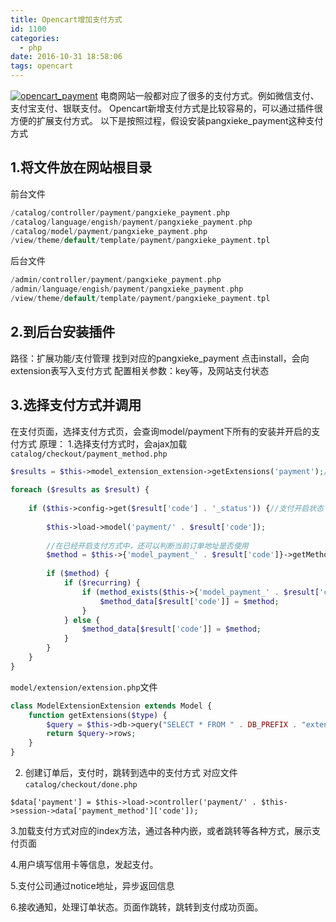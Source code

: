 ```yaml
---
title: Opencart增加支付方式
id: 1100
categories:
  - php
date: 2016-10-31 18:58:06
tags: opencart
---
```


[![opencart_payment](/images/2016/10/opencart_payment.png)](/images/2016/10/opencart_payment.png)
电商网站一般都对应了很多的支付方式。例如微信支付、支付宝支付、银联支付。
Opencart新增支付方式是比较容易的，可以通过插件很方便的扩展支付方式。
以下是按照过程，假设安装pangxieke_payment这种支付方式

## 1.将文件放在网站根目录

前台文件
```php
/catalog/controller/payment/pangxieke_payment.php
/catalog/language/engish/payment/pangxieke_payment.php
/catalog/model/payment/pangxieke_payment.php
/view/theme/default/template/payment/pangxieke_payment.tpl
```

后台文件
```php
/admin/controller/payment/pangxieke_payment.php
/admin/language/engish/payment/pangxieke_payment.php
/view/theme/default/template/payment/pangxieke_payment.tpl
```

## 2.到后台安装插件

路径：扩展功能/支付管理
找到对应的pangxieke_payment 点击install，会向extension表写入支付方式
配置相关参数：key等，及网站支付状态

## 3.选择支付方式并调用

在支付页面，选择支付方式页，会查询model/payment下所有的安装并开启的支付方式
原理：
1.选择支付方式时，会ajax加载`catalog/checkout/payment_method.php`
```php
$results = $this->model_extension_extension->getExtensions('payment');//查询安装的支付模块
 
foreach ($results as $result) {
     
    if ($this->config->get($result['code'] . '_status')) {//支付开启状态
         
        $this->load->model('payment/' . $result['code']);
 
        //在已经开启支付方式中，还可以判断当前订单地址是否使用
        $method = $this->{'model_payment_' . $result['code']}->getMethod($this->session->data['payment_address'], $total);
 
        if ($method) {
            if ($recurring) {
                if (method_exists($this->{'model_payment_' . $result['code']}, 'recurringPayments') && $this->{'model_payment_' . $result['code']}->recurringPayments()) {
                    $method_data[$result['code']] = $method;
                }
            } else {
                $method_data[$result['code']] = $method;
            }
        }
    }
}
```

`model/extension/extension.php`文件
```php
class ModelExtensionExtension extends Model {
    function getExtensions($type) {
        $query = $this->db->query("SELECT * FROM " . DB_PREFIX . "extension WHERE `type` = '" . $this->db->escape($type) . "'");
        return $query->rows;
    }
}
```
 
2. 创建订单后，支付时，跳转到选中的支付方式
对应文件`catalog/checkout/done.php`

```
$data['payment'] = $this->load->controller('payment/' . $this->session->data['payment_method']['code']);
```

3.加载支付方式对应的index方法，通过各种内嵌，或者跳转等各种方式，展示支付页面

4.用户填写信用卡等信息，发起支付。

5.支付公司通过notice地址，异步返回信息

6.接收通知，处理订单状态。页面作跳转，跳转到支付成功页面。